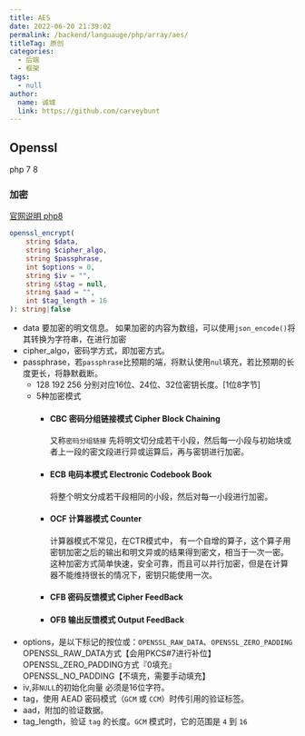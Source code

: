```yaml
---
title: AES
date: 2022-06-20 21:39:02
permalink: /backend/languauge/php/array/aes/
titleTag: 原创
categories: 
  - 后端
  - 框架
tags: 
  - null
author: 
  name: 诚城
  link: https://github.com/carveybunt
---
```


## Openssl
php 7 8
### 加密
[官网说明 php8](https://www.php.net/manual/zh/function.openssl-encrypt.php)
```php
openssl_encrypt(
    string $data,
    string $cipher_algo,
    string $passphrase,
    int $options = 0,
    string $iv = "",
    string &$tag = null,
    string $aad = "",
    int $tag_length = 16
): string|false
```
- data 要加密的明文信息。
  如果加密的内容为数组，可以使用`json_encode()`将其转换为字符串，在进行加密
- cipher_algo，密码学方式，即加密方式。
- passphrase，若`passphrase`比预期的端，将默认使用`nul`填充，若比预期的长度更长，将静默截断。
  - 128 192 256
    分别对应16位、24位、32位密钥长度。[1位8字节]
  - 5种加密模式
    - #### CBC 密码分组链接模式 Cipher Block Chaining
      又称`密码分组链接` 
      先将明文切分成若干小段，然后每一小段与初始块或者上一段的密文段进行异或运算后，再与密钥进行加密。
 
    - #### ECB 电码本模式 Electronic Codebook Book
      将整个明文分成若干段相同的小段，然后对每一小段进行加密。
    - #### OCF 计算器模式 Counter
      计算器模式不常见，在CTR模式中， 有一个自增的算子，这个算子用密钥加密之后的输出和明文异或的结果得到密文，相当于一次一密。这种加密方式简单快速，安全可靠，而且可以并行加密，但是在计算器不能维持很长的情况下，密钥只能使用一次。
       
    - #### CFB 密码反馈模式 Cipher FeedBack 
    - #### OFB 输出反馈模式 Output FeedBack
- options，是以下标记的按位或：`OPENSSL_RAW_DATA`、`OPENSSL_ZERO_PADDING`
  OPENSSL_RAW_DATA方式【会用PKCS#7进行补位】 
  OPENSSL_ZERO_PADDING方式『0填充』  
  OPENSSL_NO_PADDING【不填充，需要手动填充】
- iv,非`NULL`的初始化向量
  必须是16位字符。
- tag，使用 AEAD 密码模式（`GCM` 或 `CCM`）时传引用的验证标签。
- aad，附加的验证数据。
- tag_length，验证 `tag` 的长度。`GCM` 模式时，它的范围是 `4` 到 `16`